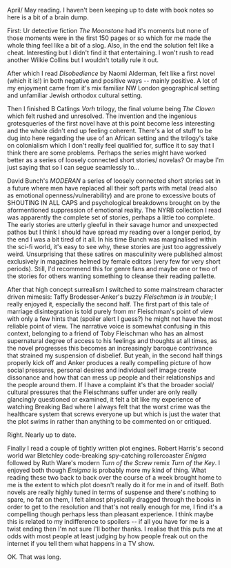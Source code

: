 April/ May reading. I haven't been keeping up to date with book notes so here is a bit of a brain dump. 

First: Ur detective fiction _The Moonstone_ had it's moments but none of those moments were in the first 150 pages or so which for me made the whole thing feel like a bit of a slog. Also, in the end the solution felt like a cheat. Interesting but I didn't find it that entertaining. I won't rush to read another Wilkie Collins but I wouldn't totally rule it out.

After which I read _Disobedience_ by Naomi Alderman, felt like a first novel (which it is!) in both negative and positive ways -- mainly positive. A lot of my enjoyment came from it's mix familiar NW London geographical setting and unfamiliar Jewish orthodox cultural setting. 

Then I finished B Catlings _Vorh_ trilogy, the final volume being _The Cloven_ which felt rushed and unresolved. The invention and the ingenious grotesqueries of the first novel have at this point become less interesting and the whole didn't end up feeling coherent. There's a lot of stuff to be dug into here regarding the use of an African setting and the trilogy's take on colonialism which I don't really feel qualified for, suffice it to say that I think there are some problems. Perhaps the series might have worked better as a series of loosely connected short stories/ novelas? Or maybe I'm just saying that so I can segue seamlessly to...

David Bunch's _MODERAN_ a series of loosely connected short stories set in a future where men have replaced all their soft parts with metal (read also as emotional openness/vulnerability) and are prone to excessive bouts of SHOUTING IN ALL CAPS and psychological breakdowns brought on by the aformentioned suppression of emotional reality. The NYRB collection I read was apparently the complete set of stories, perhaps a little too complete. The early stories are utterly gleeful in their savage humor and unexpected pathos but I think I should have spread my reading over a longer period, by the end I was a bit tired of it all. In his time Bunch was marginalised within the sci-fi world, it's easy to see why, these stories are just too aggressively weird. Unsurprising that these satires on masculinity were published almost exclusively in magazines helmed by female editors (very few for very short periods). Still, I'd recommend this for genre fans and maybe one or two of the stories for others wanting something to cleanse their reading pallette.

After that high concept surrealism I switched to some mainstream character driven mimesis: Taffy Brodesser-Anker's buzzy _Fleischman is in trouble_; I really enjoyed it, especially the second half. The first part of this tale of marriage disintegration is told purely from mr Fleischman's point of view with only a few hints that (spoiler alert I guess?) he might not have the most reliable point of view. The narrative voice is somewhat confusing in this context, belonging to a friend of Toby Fleischman who has an almost supernatural degree of access to his feelings and thoughts at all times, as the novel progresses this becomes an increasingly baroque contrivance that strained my suspension of disbelief. But yeah, in the second half things properly kick off and Anker produces a really compelling picture of how social pressures, personal desires and individual self image create dissonance and how that can mess up people and their relationships and the people around them. If I have a complaint it's that the broader social/ cultural pressures that the Fleischmans suffer under are only really glancingly questioned or examined, it felt a bit like my experience of watching Breaking Bad where I always felt that the worst crime was the healthcare system that screws everyone up but which is just the water that the plot swims in rather than anything to be commented on or critiqued.

Right. Nearly up to date.

Finally I read a couple of tightly written plot engines. Robert Harris's second world war Bletchley code-breaking spy-catching rollercoaster _Enigma_ followed by Ruth Ware's modern _Turn of the Screw_ remix _Turn of the Key_. I enjoyed both though _Emigma_ is probably more my kind of thing. What reading these two back to back over the course of a week brought home to me is the extent to which plot doesn't really do it for me in and of itself. Both novels are really highly tuned in terms of suspense and there's nothing to spare, no fat on them, I felt almost physically dragged through the books in order to get to the resolution and that's not really enough for me, I find it's a compelling though perhaps less than pleasant experience. I think maybe this is related to my indifference to spoilers -- if all you have for me is a twist ending then I'm not sure I'll bother thanks. I realise that this puts me at odds with most people at least judging by how people freak out on the internet if you tell them what happens in a TV show.

OK. That was long.
